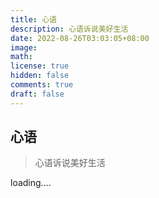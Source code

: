 ```yaml
---
title: 心语
description: 心语诉说美好生活
date: 2022-08-26T03:03:05+08:00
image:
math:
license: true
hidden: false
comments: true
draft: false
---
```

## 心语
> 心语诉说美好生活


loading....
